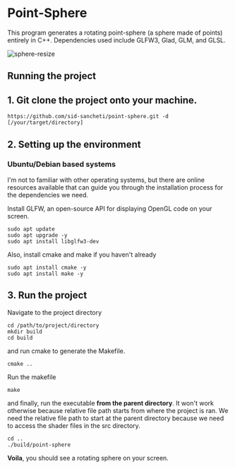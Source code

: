 # Point-Sphere

This program generates a rotating point-sphere (a sphere made of points) entirely in C++.
Dependencies used include GLFW3, Glad, GLM, and GLSL.

![sphere-resize](https://github.com/user-attachments/assets/cc538959-b377-4833-b8c6-d0404b5d0fa8)

## Running the project

## 1. Git clone the project onto your machine.
```
https://github.com/sid-sancheti/point-sphere.git -d [/your/target/directory]
```
## 2. Setting up the environment

### Ubuntu/Debian based systems
I'm not to familiar with other operating systems, but there are online resources available that can guide you through the
installation process for the dependencies we need.

Install GLFW, an open-source API for displaying OpenGL code on your screen.
```
sudo apt update
sudo apt upgrade -y
sudo apt install libglfw3-dev
```
Also, install cmake and make if you haven't already
```
sudo apt install cmake -y
sudo apt install make -y
```

## 3. Run the project

Navigate to the project directory
```
cd /path/to/project/directory
mkdir build
cd build
```

and run cmake to generate the Makefile.
```
cmake ..
```
Run the makefile
```
make
```
and finally, run the executable **from the parent directory**. It won't work otherwise because relative file path starts
from where the project is ran. We need the relative file path to start at the parent directory because we need to access
the shader files in the src directory.
```
cd ..
./build/point-sphere
```
**Voila**, you should see a rotating sphere on your screen.

